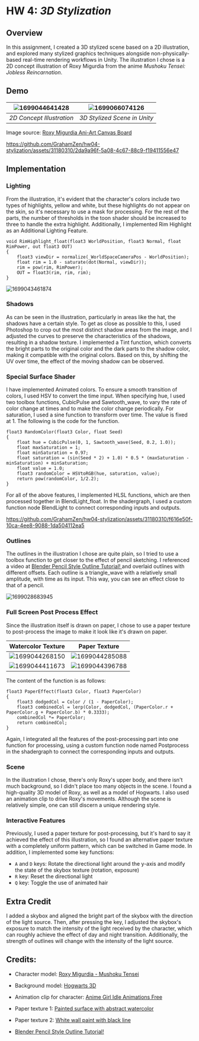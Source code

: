 # HW 4: *3D Stylization*

## Overview

In this assignment, I created a 3D stylized scene based on a 2D illustration, and explored many stylized graphics techniques alongside non-physically-based real-time rendering workflows in Unity. The illustration I chose is a 2D concept illustration of Roxy Migurdia from the anime *Mushoku Tensei: Jobless Reincarnation*. 


## Demo

| ![1699044641428](image/README/1699044641428.jpg)|![1699066074126](image/README/1699066074126.png)|
|:--:|:--:|
| *2D Concept Illustration* | *3D Stylized Scene in Unity* |

Image source: [Roxy Migurdia Ani-Art Canvas Board](https://amnibus.com/products/detail/26574)


https://github.com/GrahamZen/hw04-stylization/assets/31180310/2da9a96f-5a08-4c67-88c9-f19411556e47



## Implementation

### Lighting

From the illustration, it's evident that the character's colors include two types of highlights, yellow and white, but these highlights do not appear on the skin, so it's necessary to use a mask for processing. For the rest of the parts, the number of thresholds in the toon shader should be increased to three to handle the extra highlight. Additionally, I implemented Rim Highlight as an Additional Lighting Feature.

```hlsl
void RimHighlight_float(float3 WorldPosition, float3 Normal, float RimPower, out float3 OUT)
{
    float3 viewDir = normalize(_WorldSpaceCameraPos - WorldPosition);
    float rim = 1.0 - saturate(dot(Normal, viewDir));
    rim = pow(rim, RimPower);
    OUT = float3(rim, rim, rim);
}
```

![1699043461874](image/README/1699043461874.png)

### Shadows

As can be seen in the illustration, particularly in areas like the hat, the shadows have a certain style. To get as close as possible to this, I used Photoshop to crop out the most distinct shadow areas from the image, and I adjusted the curves to preserve the characteristics of the shadows, resulting in a shadow texture. I implemented a Tint function, which converts the bright parts to the original color and the dark parts to the shadow color, making it compatible with the original colors. Based on this, by shifting the UV over time, the effect of the moving shadow can be observed.

### Special Surface Shader

I have implemented Animated colors. To ensure a smooth transition of colors, I used HSV to convert the time input. When specifying hue, I used two toolbox functions, CubicPulse and Sawtooth_wave, to vary the rate of color change at times and to make the color change periodically. For saturation, I used a sine function to transform over time. The value is fixed at 1. The following is the code for the function.

```hlsl
float3 RandomColor(float3 Color, float Seed)
{
    float hue = CubicPulse(0, 1, Sawtooth_wave(Seed, 0.2, 1.0));
    float maxSaturation = 1;
    float minSaturation = 0.97;
    float saturation = (sin(Seed * 2) + 1.0) * 0.5 * (maxSaturation - minSaturation) + minSaturation;
    float value = 1.0;
    float3 randomColor = HSVtoRGB(hue, saturation, value);
    return pow(randomColor, 1/2.2);
}
```

For all of the above features, I implemented HLSL functions, which are then processed together in BlendLight_float. In the shadergraph, I used a custom function node BlendLight to connect corresponding inputs and outputs.


https://github.com/GrahamZen/hw04-stylization/assets/31180310/f616e50f-10ca-4ee8-9088-1da504112ea5


### Outlines

The outlines in the illustration I chose are quite plain, so I tried to use a toolbox function to get closer to the effect of pencil sketching. I referenced a video at [Blender Pencil Style Outline Tutorial!
](https://www.youtube.com/watch?v=a4mV7sCewM0) and overlaid outlines with different offsets. Each outline is a triangle_wave with a relatively small amplitude, with time as its input. This way, you can see an effect close to that of a pencil.

![1699028683945](image/README/1699028683945.png)


### Full Screen Post Process Effect

Since the illustration itself is drawn on paper, I chose to use a paper texture to post-process the image to make it look like it's drawn on paper. 

| Watercolor Texture                                          | Paper Texture                                               |
| ----------------------------------------------------------- | ------------------------------------------------------------ |
| ![1699044268150](image/README/1699044268150.png) | ![1699044285088](image/README/1699044285088.jpg) |
| ![1699044411673](image/README/1699044411673.png) | ![1699044396788](image/README/1699044396788.png) |

The content of the function is as follows: 

```hlsl
float3 PaperEffect(float3 Color, float3 PaperColor)
{
    float3 dodgedCol = Color / (1 - PaperColor);
    float3 combinedCol = lerp(Color, dodgedCol, (PaperColor.r + PaperColor.g + PaperColor.b) * 0.3333);
    combinedCol *= PaperColor;
    return combinedCol;
}
```

Again, I integrated all the features of the post-processing part into one function for processing, using a custom function node named Postprocess in the shadergraph to connect the corresponding inputs and outputs.

### Scene

In the illustration I chose, there's only Roxy's upper body, and there isn't much background, so I didn't place too many objects in the scene. I found a high-quality 3D model of Roxy, as well as a model of Hogwarts. I also used an animation clip to drive Roxy's movements. Although the scene is relatively simple, one can still discern a unique rendering style. 

### Interactive Features

Previously, I used a paper texture for post-processing, but it's hard to say it achieved the effect of this illustration, so I found an alternative paper texture with a completely uniform pattern, which can be switched in Game mode. In addition, I implemented some key functions:

* `A` and `D` keys: Rotate the directional light around the y-axis and modify the state of the skybox texture (rotation, exposure)
* `R` key: Reset the directional light
* `Q` key: Toggle the use of animated hair

## Extra Credit

I added a skybox and aligned the bright part of the skybox with the direction of the light source. Then, after pressing the key, I adjusted the skybox's exposure to match the intensity of the light received by the character, which can roughly achieve the effect of day and night transition. Additionally, the strength of outlines will change with the intensity of the light source.

## Credits:

* Character model: [Roxy Migurdia - Mushoku Tensei
](https://sketchfab.com/3d-models/roxy-migurdia-mushoku-tensei-ad91a07cfd88478fa8022398d1206eac)
* Background model: [Hogwarts 3D](https://sketchfab.com/3d-models/hogwarts-3d-70dcec840f8444dda2974aa6a9b049e2)
* Animation clip for character: [Anime Girl Idle Animations Free](https://assetstore.unity.com/packages/3d/animations/anime-girl-idle-animations-free-150406)
* Paper texture 1: [Painted surface with abstract watercolor
](https://www.freepik.com/free-photo/painted-surface-with-abstract-watercolor_10854122.htm#query=watercolor%20texture&position=11&from_view=keyword&track=ais)
* Paper texture 2: [White wall paint with black line
](https://unsplash.com/photos/white-wall-paint-with-black-line-3Om4DHcaAc0)

* [Blender Pencil Style Outline Tutorial!
](https://www.youtube.com/watch?v=a4mV7sCewM0)
